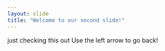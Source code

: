 ```yaml
---
layout: slide
title: "Welcome to our second slide!"
---
```

just checking this out
Use the left arrow to go back!
